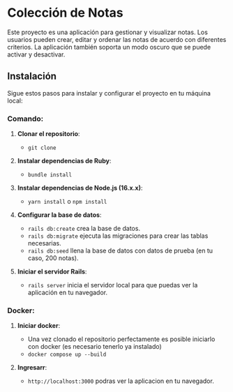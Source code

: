 # Colección de Notas

Este proyecto es una aplicación para gestionar y visualizar notas. Los usuarios pueden crear, editar y ordenar las notas de acuerdo con diferentes criterios. La aplicación también soporta un modo oscuro que se puede activar y desactivar.

## Instalación

Sigue estos pasos para instalar y configurar el proyecto en tu máquina local:

### Comando:

1. **Clonar el repositorio**:
   - `git clone` 
   
2. **Instalar dependencias de Ruby**:
   - `bundle install` 

3. **Instalar dependencias de Node.js (16.x.x)**:
   - `yarn install` o `npm install` 

4. **Configurar la base de datos**:
   - `rails db:create` crea la base de datos.
   - `rails db:migrate` ejecuta las migraciones para crear las tablas necesarias.
   - `rails db:seed` llena la base de datos con datos de prueba (en tu caso, 200 notas).

5. **Iniciar el servidor Rails**:
   - `rails server` inicia el servidor local para que puedas ver la aplicación en tu navegador.


### Docker:

1. **Iniciar docker**:
   - Una vez clonado el repositorio perfectamente es posible iniciarlo con docker (es necesario tenerlo ya instalado)
   - `docker compose up --build`

1. **Ingresarr**:
   - `http://localhost:3000` podras ver la aplicacion en tu navegador.